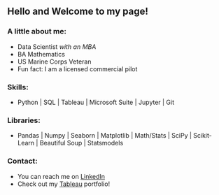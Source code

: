 ## Hello and Welcome to my page!

### A little about me:

- Data Scientist *with an MBA*
- BA Mathematics 
- US Marine Corps Veteran 
- Fun fact: I am a licensed commercial pilot

### Skills:
- Python | SQL | Tableau | Microsoft Suite | Jupyter | Git

### Libraries:
- Pandas | Numpy | Seaborn | Matplotlib | Math/Stats | SciPy | Scikit-Learn | Beautiful Soup | Statsmodels

### Contact:
- You can reach me on [LinkedIn](https://www.linkedin.com/in/jeffakinsmba/) 
- Check out my [Tableau](https://public.tableau.com/app/profile/jeff.akins) portfolio! 

  
